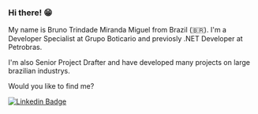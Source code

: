 ### Hi there! 😁

My name is Bruno Trindade Miranda Miguel from Brazil (🇧🇷). I'm a Developer Specialist at Grupo Boticario and previosly .NET Developer at Petrobras.

I'm also Senior Project Drafter and have developed many projects on large brazilian industrys.


Would you like to find me?

[![Linkedin Badge](https://img.shields.io/badge/-LinkedIn-blue?style=flat-square&logo=Linkedin&logoColor=white&link=https://www.linkedin.com/in/bruno-trindade-miranda-miguel)](https://www.linkedin.com/in/bruno-trindade-miranda-miguel)

<!--
**brtrindade/brtrindade** is a ✨ _special_ ✨ repository because its `README.md` (this file) appears on your GitHub profile.

Here are some ideas to get you started:

- 🔭 I’m currently working on ...
- 🌱 I’m currently learning ...
- 👯 I’m looking to collaborate on ...
- 🤔 I’m looking for help with ...
- 💬 Ask me about ...
- 📫 How to reach me: ...
- 😄 Pronouns: ...
- ⚡ Fun fact: ...
-->
